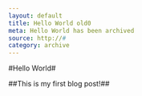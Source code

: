 ```yaml
---
layout: default
title: Hello World old0
meta: Hello World has been archived
source: http://#
category: archive
---
```


#Hello World#

##This is my first blog post!##

